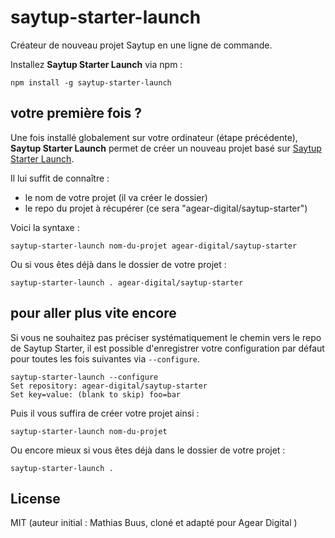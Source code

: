 # saytup-starter-launch

Créateur de nouveau projet Saytup en une ligne de commande.

Installez **Saytup Starter Launch** via npm :

```
npm install -g saytup-starter-launch
```

## votre première fois ?

Une fois installé globalement sur votre ordinateur (étape précédente), **Saytup Starter Launch** permet de créer un nouveau projet basé sur [Saytup Starter Launch](https://github.com/agear-digital/saytup-starter).

Il lui suffit de connaître : 
- le nom de votre projet (il va créer le dossier)
- le repo du projet à récupérer (ce sera "agear-digital/saytup-starter")

Voici la syntaxe :

```
saytup-starter-launch nom-du-projet agear-digital/saytup-starter
```

Ou si vous êtes déjà dans le dossier de votre projet :

```
saytup-starter-launch . agear-digital/saytup-starter
```


## pour aller plus vite encore

Si vous ne souhaitez pas préciser systématiquement le chemin vers le repo de Saytup Starter, il est possible d'enregistrer votre configuration par défaut pour toutes les fois suivantes via `--configure`.

```
saytup-starter-launch --configure
Set repository: agear-digital/saytup-starter
Set key=value: (blank to skip) foo=bar
```

Puis il vous suffira de créer votre projet ainsi :

```
saytup-starter-launch nom-du-projet
```

Ou encore mieux si vous êtes déjà dans le dossier de votre projet :

```
saytup-starter-launch .
```

## License

MIT (auteur initial : Mathias Buus, cloné et adapté pour Agear Digital )